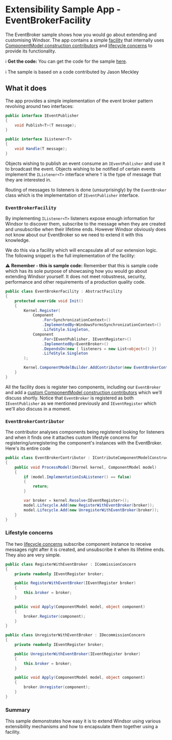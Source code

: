 # Extensibility Sample App - EventBrokerFacility

The EventBroker sample shows how you would go about extending and customising Windsor. The app contains a simple [facility](facilities.md) that internally uses [ComponentModel construction contributors](componentmodel-construction-contributors.md) and [lifecycle concerns](lifecycle.md) to provide its functionality.

:information_source: **Get the code:** You can get the code for the sample [here](http://github.com/kkozmic/Castle.Samples.Extensibility).

:information_source: The sample is based on a code contributed by Jason Meckley

## What it does

The app provides a simple implementation of the event broker pattern revolving around two interfaces:

```csharp
public interface IEventPublisher
{
    void Publish<T>(T message);
}

public interface IListener<T>
{
    void Handle(T message);
}
```

Objects wishing to publish an event consume an `IEventPublisher` and use it to broadcast the event. Objects wishing to be notified of certain events implement the `IListener<T>` interface where `T` is the type of message that they are interested in.

Routing of messages to listeners is done (unsurprisingly) by the `EventBroker` class which is the implementation of `IEventPublisher` interface.

### `EventBrokerFacility`

By implementing `IListener<T>` listeners expose enough information for Windsor to discover them, subscribe to the message when they are created and unsubscribe when their lifetime ends. However Windsor obviously does not know about our EventBroker so we need to extend it with this knowledge.

We do this via a facility which will encapsulate all of our extension logic. The following snippet is the full implementation of the facility:

:warning: **Remember - this is sample code:** Remember that this is sample code which has its sole purpose of showcasing how you would go about extending Windsor yourself. It does not meet robustness, security, performance and other requirements of a production quality code.

```csharp
public class EventBrokerFacility : AbstractFacility
{
    protected override void Init()
    {
        Kernel.Register(
            Component
                .For<SynchronizationContext>()
                .ImplementedBy<WindowsFormsSynchronizationContext>()
                .LifeStyle.Singleton,
            Component
                .For<IEventPublisher, IEventRegister>()
                .ImplementedBy<EventBroker>()
                .DependsOn(new { listeners = new List<object>() })
                .LifeStyle.Singleton
        );

        Kernel.ComponentModelBuilder.AddContributor(new EventBrokerContributor());
    }
}
```

All the facility does is register two components, including our `EventBroker` and add a [custom ComponentModel construction contributors](componentmodel-construction-contributors.md) which we'll discuss shortly. Notice that `EventBroker` is registered as both `IEventPublisher` as we mentioned previously and `IEventRegister` which we'll also discuss in a moment.

### `EventBrokerContributor`

The contributor analyses components being registered looking for listeners and when it finds one it attaches custom lifestyle concerns for registering/unregistering the component's instances with the EventBroker. Here's its entire code

```csharp
public class EventBrokerContributor : IContributeComponentModelConstruction
{
    public void ProcessModel(IKernel kernel, ComponentModel model)
    {
        if (model.ImplementationIsAListener() == false)
        {
            return;
        }

        var broker = kernel.Resolve<IEventRegister>();
        model.Lifecycle.Add(new RegisterWithEventBroker(broker));
        model.Lifecycle.Add(new UnregisterWithEventBroker(broker));
    }
}
```

### Lifestyle concerns

The two [lifecycle concerns](lifecycle.md) subscribe component instance to receive messages right after it is created, and unsubscribe it when its lifetime ends. They also are very simple.

```csharp
public class RegisterWithEventBroker : ICommissionConcern
{
    private readonly IEventRegister broker;

    public RegisterWithEventBroker(IEventRegister broker)
    {
        this.broker = broker;
    }

    public void Apply(ComponentModel model, object component)
    {
        broker.Register(component);
    }
}

public class UnregisterWithEventBroker : IDecommissionConcern
{
    private readonly IEventRegister broker;

    public UnregisterWithEventBroker(IEventRegister broker)
    {
        this.broker = broker;
    }

    public void Apply(ComponentModel model, object component)
    {
        broker.Unregister(component);
    }
}
```

### Summary

This sample demonstrates how easy it is to extend Windsor using various extensibility mechanisms and how to encapsulate them together using a facility.